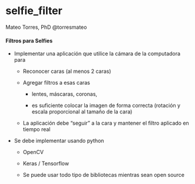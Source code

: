 # selfie_filter

Mateo Torres, PhD @torresmateo

#### Filtros para Selfies

* Implementar una aplicación que utilice la cámara de la computadora para

    * Reconocer caras (al menos 2 caras)

    * Agregar filtros a esas caras

        * lentes, máscaras, coronas,

        * es suficiente colocar la imagen de forma correcta (rotación y escala proporcional al tamaño de la cara)

    * La aplicación debe “seguir” a la cara y mantener el filtro aplicado en tiempo real

* Se debe implementar usando python 

    * OpenCV

    * Keras / Tensorflow

    * Se puede usar todo tipo de bibliotecas mientras sean open source
    
